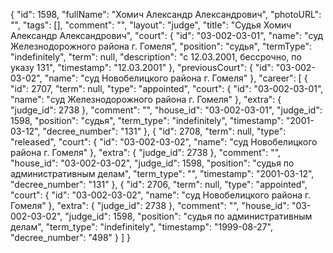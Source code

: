 {
    "id": 1598,
    "fullName": "Хомич Александр Александрович",
    "photoURL": "",
    "tags": [],
    "comment": "",
    "layout": "judge",
    "title": "Судья Хомич Александр Александрович",
    "court": {
        "id": "03-002-03-01",
        "name": "суд Железнодорожного района г. Гомеля",
        "position": "судья",
        "termType": "indefinitely",
        "term": null,
        "description": "c 12.03.2001, бессрочно, по указу 131",
        "timestamp": "12.03.2001"
    },
    "previousCourt": {
        "id": "03-002-03-02",
        "name": "суд Новобелицкого района г. Гомеля"
    },
    "career": [
        {
            "id": 2707,
            "term": null,
            "type": "appointed",
            "court": {
                "id": "03-002-03-01",
                "name": "суд Железнодорожного района г. Гомеля"
            },
            "extra": {
                "judge_id": 2738
            },
            "comment": "",
            "house_id": "03-002-03-01",
            "judge_id": 1598,
            "position": "судья",
            "term_type": "indefinitely",
            "timestamp": "2001-03-12",
            "decree_number": "131"
        },
        {
            "id": 2708,
            "term": null,
            "type": "released",
            "court": {
                "id": "03-002-03-02",
                "name": "суд Новобелицкого района г. Гомеля"
            },
            "extra": {
                "judge_id": 2738
            },
            "comment": "",
            "house_id": "03-002-03-02",
            "judge_id": 1598,
            "position": "судья по административным делам",
            "term_type": "",
            "timestamp": "2001-03-12",
            "decree_number": "131"
        },
        {
            "id": 2706,
            "term": null,
            "type": "appointed",
            "court": {
                "id": "03-002-03-02",
                "name": "суд Новобелицкого района г. Гомеля"
            },
            "extra": {
                "judge_id": 2738
            },
            "comment": "",
            "house_id": "03-002-03-02",
            "judge_id": 1598,
            "position": "судья по административным делам",
            "term_type": "indefinitely",
            "timestamp": "1999-08-27",
            "decree_number": "498"
        }
    ]
}